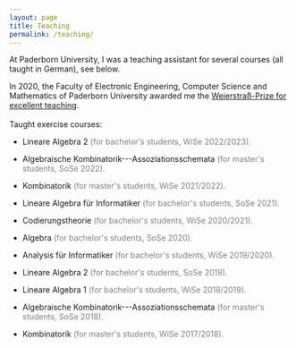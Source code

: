 ```yaml
---
layout: page
title: Teaching
permalink: /teaching/
---
```


At Paderborn University, I was a teaching assistant for several courses (all taught in German), see below. 

In 2020, the Faculty of Electronic Engineering, Computer Science and Mathematics of Paderborn University awarded me the [Weierstraß-Prize for excellent teaching](https://www.eim.uni-paderborn.de/en/faculty/courses-of-study/studies/weierstrass-prize/weierstrass-prize-2020). 
<br/><br/>
Taught exercise courses:

- Lineare Algebra 2 <span style="color:gray">(for bachelor's students, WiSe 2022/2023).</span>

- Algebraische Kombinatorik---Assoziationsschemata <span style="color:gray">(for master's students, SoSe 2022).</span>

- Kombinatorik <span style="color:gray"> (for master's students, WiSe 2021/2022).</span>

- Lineare Algebra für Informatiker <span style="color:gray">(for bachelor's students, SoSe 2021).</span>

- Codierungstheorie <span style="color:gray"> (for bachelor's students, WiSe 2020/2021).</span>

- Algebra <span style="color:gray">(for bachelor's students, SoSe 2020).</span>

- Analysis für Informatiker <span style="color:gray">(for bachelor's students, WiSe 2019/2020).</span>

- Lineare Algebra 2 <span style="color:gray">(for bachelor's students, SoSe 2019).</span>

- Lineare Algebra 1 <span style="color:gray">(for bachelor's students, WiSe 2018/2019).</span>

- Algebraische Kombinatorik---Assoziationsschemata <span style="color:gray">(for master's students, SoSe 2018).</span>

- Kombinatorik <span style="color:gray">(for master's students, WiSe 2017/2018).</span>


